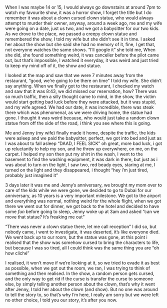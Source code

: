 When I was maybe 14 or 15, I would always go downstairs at around 7pm to watch my favourite show, it was a horror show, I forget the title but I do remember it was about a clown cursed clown statue, who would always attempt to murder their owner, anyway, around a week ago, me and my wife were going on a date, just us two, and we got a babysitter for our two kids. As we drove to the place, we passed a creepy clown statue and remembered the show, I told my wife but she didn’t see it in time. I asked her about the show but she said she had no memory of it, fine, I get that, not everyone watches the same shows. “I’ll google it” she told me, When she did, she found something weird, it was canceller before the pilot came out, but that’s impossible, I watched it everyday, it was weird and just tried to keep my mind off of it, the show and statue.

I looked at the map and saw that we were 7 minutes away from the restaurant, “good, we’re going to be there on time” I told my wife. She didn’t say anything. When we finally got to the restaurant, I checked my watch and saw that it was 8:43, we did missed our reservation, how? There was so much traffic, then a silly thought came to mind, in the show, the victim would start getting bad luck before they were attacked, but it was stupid, and my wife agreed. We had our date, it was incredible, there was steak there which was phenomenal, as we were driving home, the statue had gone. I thought it was weird because, who would just take a random clown statue from off the side of the road, i think you see where this is going.

Me and Jenny (my wife) finally made it home, despite the traffic, the kids were asleep and we paid the babysitter, perfect, we got into bed and just as I was about to fall asleep “DAAD, I FEEL SICK” oh great, more bad luck, i got up reluctantly to help my son, and he threw up everywhere, on me, on the carpet. I helped my son then put my shirt in the wash, I went to the basement to find the washing equipment, it was dark in there, but just as i was about to turn on the light, I saw two, red beady eyes, staring at me, I turned on the light and they disappeared, i thought “hey i’m just tired, probably just imagined it”

3 days later it was me and Jenny’s anniversary, we brought my mom over to care of the kids while we were gone, we decided to go to Dubai for our anniversary, as 10 years is a very important milestone. We got to the airport and everything was normal, nothing weird for the whole flight, when we got there we went out for dinner, we got back to the hotel and decided to have some *fun* before going to sleep, Jenny woke up at 3am and asked “can we move that statue? It’s freaking me out”

“There was never a clown statue there, let me call reception” I did so, but nobody came, i went to investigate, it was deserted, it’s like everyone died. We went back up to our room, but the statue was gone, at this point i realised that the show was somehow cursed to bring the characters to life, but because I was so tired, all I could think was the same thing you are “oh how cliché” 

I realised, it won’t move if we’re looking at it, so we tried to evade it as best as possible, when we got out the room, we ran, I was trying to think of something and then realised. In the show, a random person gets cursed, and the only way to get rid if the curse is transfer the curse to someone else, by simply telling another person about the clown, that’s why it went after Jenny, I told her about the clown (and show). But no one was around to tell the story to, so that’s why I’m here, I really am sorry but we were left no other choice, I told you our story, it’s after you now.
